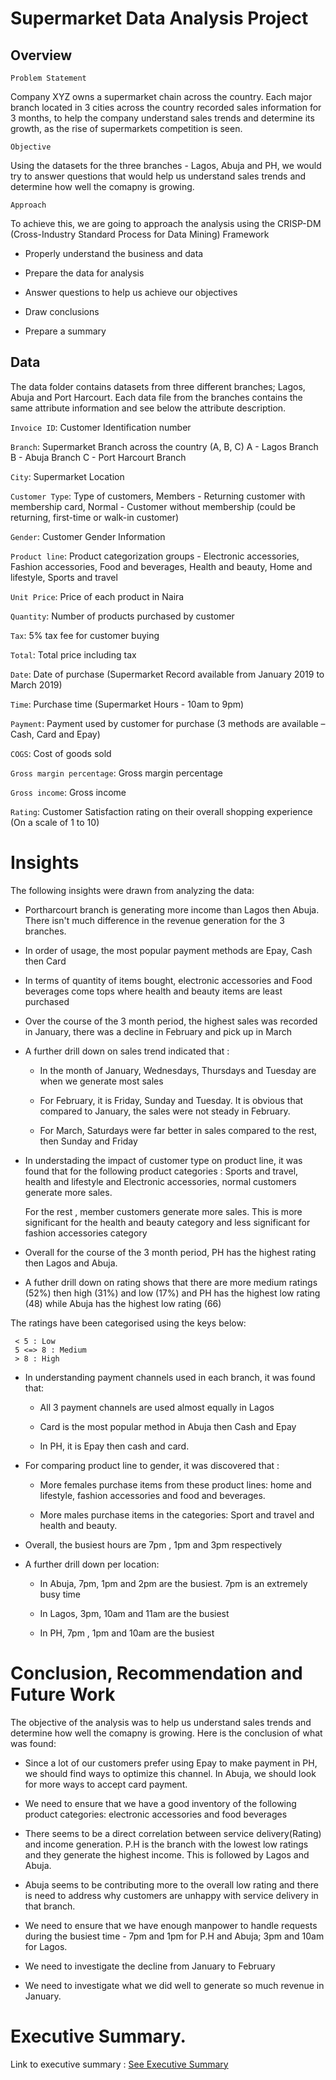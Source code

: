 # Supermarket Data Analysis Project



## Overview

`Problem Statement`

Company XYZ owns a supermarket chain across the country. Each major branch located in 3 cities across the country recorded sales information for 3 months, to help the company understand sales trends and determine its growth, as the rise of supermarkets competition is seen.

`Objective`

Using the datasets for the three branches - Lagos, Abuja and PH, we would try to answer questions that would help us understand sales trends and determine how well the comapny is growing. 

`Approach`

To achieve this, we are going to approach the analysis using the CRISP-DM (Cross-Industry Standard Process for Data Mining) Framework  

- Properly understand the business and data

- Prepare the data for analysis

-  Answer questions to help us achieve our objectives

- Draw conclusions

- Prepare a summary 

## Data 

The data folder contains datasets from three different branches; Lagos, Abuja and Port Harcourt. Each data file from the branches contains the same attribute information and see below the attribute description.  

`Invoice ID`: Customer Identification number

`Branch`: Supermarket Branch across the country (A, B, C)
A - Lagos Branch
B - Abuja Branch
C - Port Harcourt Branch

`City`: Supermarket Location

`Customer Type`: Type of customers, Members - Returning customer with membership card, Normal - Customer without membership (could be returning, first-time or walk-in customer)

`Gender`: Customer Gender Information

`Product line`: Product categorization groups - Electronic accessories, Fashion accessories, Food and beverages, Health and beauty, Home and lifestyle, Sports and travel

`Unit Price`: Price of each product in Naira

`Quantity`: Number of products purchased by customer

`Tax`: 5% tax fee for customer buying

`Total`: Total price including tax

`Date`: Date of purchase (Supermarket Record available from January 2019 to March 2019)

`Time`: Purchase time (Supermarket Hours - 10am to 9pm)

`Payment`: Payment used by customer for purchase (3 methods are available – Cash, Card and Epay)

`COGS`: Cost of goods sold

`Gross margin percentage`: Gross margin percentage

`Gross income`: Gross income

`Rating`: Customer Satisfaction rating on their overall shopping experience (On a scale of 1 to 10) 


# Insights

The following insights were drawn from analyzing the data:

- Portharcourt branch is generating more income than Lagos then Abuja. There isn't much difference in the revenue generation for the 3 branches.

- In order of usage, the most popular payment methods are Epay, Cash then Card

- In terms of quantity of items bought, electronic accessories and Food beverages come tops where health and beauty items are least purchased

- Over the course of the 3 month period, the highest sales was recorded in January, there was a decline in February and pick up in March

- A further drill down on sales trend indicated that :

  - In the month of January,  Wednesdays, Thursdays and Tuesday are when we generate most sales
 
  - For February, it is  Friday, Sunday and Tuesday. It is obvious that compared to January, the sales were not steady in February.
 
  -  For March, Saturdays were far better in sales compared to the rest, then Sunday and Friday


- In understading the impact of customer type on product line, it was found that for the following product categories : Sports and travel, health and lifestyle and Electronic accessories, normal customers generate more sales.

  For the rest , member customers generate more sales. This is more significant for the health and beauty category and less significant for fashion accessories category 

- Overall for the course of the 3 month period, PH has the highest rating then Lagos and Abuja.

- A futher drill down on rating shows that there are more medium ratings (52%) then high (31%) and low (17%) and PH has the   highest low rating (48) while Abuja has the highest low rating (66)

 The ratings have been categorised using the keys below:

     < 5 : Low
     5 <=> 8 : Medium 
     > 8 : High

- In understanding payment channels used in each branch, it was found that:

    - All 3 payment channels are used almost equally in Lagos

    - Card is the most popular method in Abuja then Cash and Epay

    - In PH, it is Epay then cash and card.

- For comparing product line to gender, it was discovered that :

    - More females purchase items from these product lines: home and lifestyle, fashion accessories and food and beverages.

    - More males purchase items in the categories: Sport and travel and health and beauty.

- Overall, the busiest hours are 7pm , 1pm and 3pm respectively

- A further drill down per location:
    - In Abuja, 7pm, 1pm and 2pm are the busiest. 7pm is an extremely busy time

    - In Lagos, 3pm, 10am and 11am are the busiest

    - In PH, 7pm , 1pm and 10am are the busiest

# Conclusion, Recommendation and Future Work

The objective of the analysis was to help us understand sales trends and determine how well the comapny is growing. Here is the conclusion of what was found: 

-  Since a lot of our customers prefer using Epay to make payment in PH, we should find ways to optimize this channel. In Abuja, we should look for more ways to accept card payment. 

- We need to ensure that we have a good inventory of the following product categories: electronic accessories and food beverages

- There seems to be a direct correlation between service delivery(Rating) and income generation. P.H is the branch with the lowest low ratings and they generate the highest income. This is followed by Lagos and Abuja.

- Abuja seems to be contributing more to the overall low rating and there is need to address why customers are unhappy with service delivery in that branch. 

- We need to ensure that we have enough manpower to handle requests during the busiest time - 7pm and 1pm for P.H and Abuja; 3pm and 10am for Lagos.

- We need to investigate the decline from January to February

- We need to investigate what we did well to generate so much revenue in January.


# Executive Summary.

Link to executive summary : [See Executive Summary](https://docs.google.com/document/d/19mqwFIrYKSpB7egBSwuY2NBheIBDlgnxi5NhJjvN9Sc/edit?usp=sharing)
